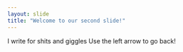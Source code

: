 ```yaml
---
layout: slide
title: "Welcome to our second slide!"
---
```

I write for shits and giggles
Use the left arrow to go back!
